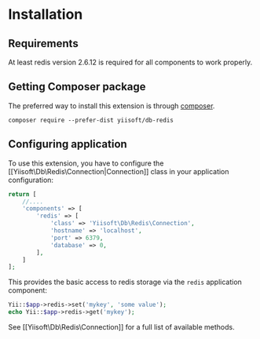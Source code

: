 Installation
============

## Requirements

At least redis version 2.6.12 is required for all components to work properly.

## Getting Composer package

The preferred way to install this extension is through [composer](https://getcomposer.org/download/).

```shell
composer require --prefer-dist yiisoft/db-redis
```

## Configuring application

To use this extension, you have to configure the [[Yiisoft\Db\Redis\Connection|Connection]] class in your application configuration:

```php
return [
    //....
    'components' => [
        'redis' => [
            'class' => 'Yiisoft\Db\Redis\Connection',
            'hostname' => 'localhost',
            'port' => 6379,
            'database' => 0,
        ],
    ]
];
```

This provides the basic access to redis storage via the `redis` application component:

```php
Yii::$app->redis->set('mykey', 'some value');
echo Yii::$app->redis->get('mykey');
```

See [[Yiisoft\Db\Redis\Connection]] for a full list of available methods.

